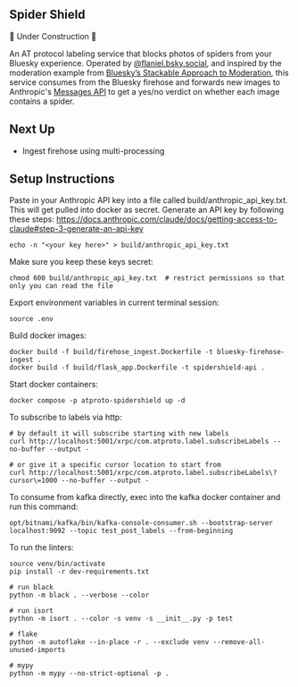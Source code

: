 ## Spider Shield

🚧 Under Construction 🚧

An AT protocol labeling service that blocks photos of spiders from your Bluesky experience. Operated by [@flaniel.bsky.social](https://bsky.app/profile/flaniel.bsky.social), and inspired by the moderation example from [Bluesky’s Stackable Approach to Moderation](https://bsky.social/about/blog/03-12-2024-stackable-moderation), this service consumes from the Bluesky firehose and forwards new images to Anthropic's [Messages API](https://docs.anthropic.com/claude/docs/vision#3-example-multiple-images-with-a-system-prompt) to get a yes/no verdict on whether each image contains a spider.

## Next Up
- Ingest firehose using multi-processing

## Setup Instructions
Paste in your Anthropic API key into a file called build/anthropic_api_key.txt. This will get pulled into docker as secret. Generate an API key by following these steps: https://docs.anthropic.com/claude/docs/getting-access-to-claude#step-3-generate-an-api-key
```
echo -n "<your key here>" > build/anthropic_api_key.txt
```

Make sure you keep these keys secret:
```
chmod 600 build/anthropic_api_key.txt  # restrict permissions so that only you can read the file
```

Export environment variables in current terminal session:
```
source .env
```

Build docker images:
```
docker build -f build/firehose_ingest.Dockerfile -t bluesky-firehose-ingest .
docker build -f build/flask_app.Dockerfile -t spidershield-api .
```

Start docker containers:
```
docker compose -p atproto-spidershield up -d
```

To subscribe to labels via http:
```
# by default it will subscribe starting with new labels
curl http://localhost:5001/xrpc/com.atproto.label.subscribeLabels --no-buffer --output -

# or give it a specific cursor location to start from
curl http://localhost:5001/xrpc/com.atproto.label.subscribeLabels\?cursor\=1000 --no-buffer --output -
```

To consume from kafka directly, exec into the kafka docker container and run this command:
```
opt/bitnami/kafka/bin/kafka-console-consumer.sh --bootstrap-server localhost:9092 --topic test_post_labels --from-beginning
```

To run the linters:
```
source venv/bin/activate
pip install -r dev-requirements.txt

# run black
python -m black . --verbose --color

# run isort
python -m isort . --color -s venv -s __init__.py -p test

# flake
python -m autoflake --in-place -r . --exclude venv --remove-all-unused-imports

# mypy
python -m mypy --no-strict-optional -p .
```